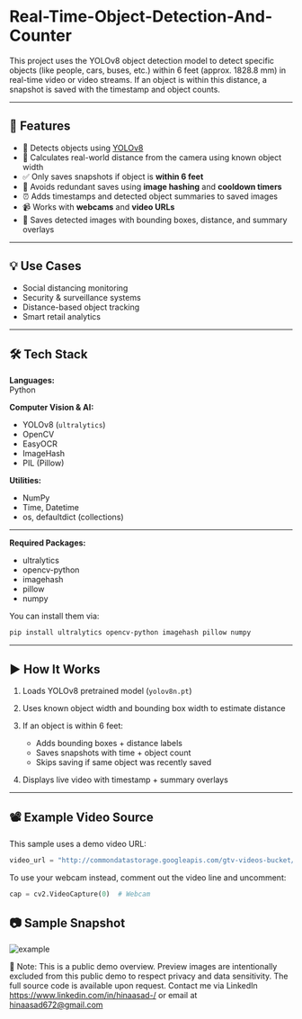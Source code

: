 # Real-Time-Object-Detection-And-Counter


This project uses the YOLOv8 object detection model to detect specific objects (like people, cars, buses, etc.) within 6 feet (approx. 1828.8 mm) in real-time video or video streams. If an object is within this distance, a snapshot is saved with the timestamp and object counts.

---

## 🔧 Features

- 📸 Detects objects using [YOLOv8](https://github.com/ultralytics/ultralytics)
- 🎯 Calculates real-world distance from the camera using known object width
- ✅ Only saves snapshots if object is **within 6 feet**
- 🧠 Avoids redundant saves using **image hashing** and **cooldown timers**
- ⏰ Adds timestamps and detected object summaries to saved images
- 📹 Works with **webcams** and **video URLs**
- 📁 Saves detected images with bounding boxes, distance, and summary overlays

---

## 💡 Use Cases

- Social distancing monitoring  
- Security & surveillance systems  
- Distance-based object tracking  
- Smart retail analytics  

---

## 🛠️ Tech Stack

**Languages:**  
Python

**Computer Vision & AI:**  
- YOLOv8 (`ultralytics`)
- OpenCV
- EasyOCR  
- ImageHash  
- PIL (Pillow)

**Utilities:**  
- NumPy  
- Time, Datetime  
- os, defaultdict (collections)

---



**Required Packages:**

* ultralytics
* opencv-python
* imagehash
* pillow
* numpy

You can install them via:

```bash
pip install ultralytics opencv-python imagehash pillow numpy
```

---

## ▶️ How It Works

1. Loads YOLOv8 pretrained model (`yolov8n.pt`)
2. Uses known object width and bounding box width to estimate distance
3. If an object is within 6 feet:

   * Adds bounding boxes + distance labels
   * Saves snapshots with time + object count
   * Skips saving if same object was recently saved
4. Displays live video with timestamp + summary overlays

---

## 📽️ Example Video Source

This sample uses a demo video URL:

```python
video_url = "http://commondatastorage.googleapis.com/gtv-videos-bucket/sample/ForBiggerEscapes.mp4"
```

To use your webcam instead, comment out the video line and uncomment:

```python
cap = cv2.VideoCapture(0)  # Webcam
```



## 📷 Sample Snapshot

![example](./v1%20saved_images/sample_snapshot.jpg)

🔐 Note: This is a public demo overview. Preview images are intentionally excluded from this public demo to respect privacy and data sensitivity. The full source code is available upon request. Contact me via LinkedIn https://www.linkedin.com/in/hinaasad-/ or email at hinaasad672@gmail.com


